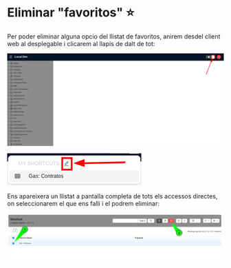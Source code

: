 # Eliminar "favoritos" :star:

Per poder eliminar alguna opcio del llistat de favoritos, anirem desdel client web al desplegable i clicarem al llapis de dalt de tot:

![welcome_page]

![shortcuts_selector]

Ens apareixera un llistat a pantalla completa de tots els accessos directes, on seleccionarem el que ens falli i el podrem eliminar:

![shortcuts_list]

[welcome_page]: /gisce/erp/delete_favs_items/welcome_page.png
[shortcuts_selector]: /gisce/erp/delete_favs_items/shortcuts_selector.png
[shortcuts_list]: /gisce/erp/delete_favs_items/shortcuts_list.png
